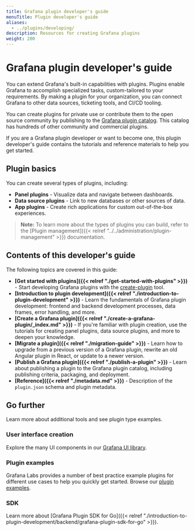```yaml
---
title: Grafana plugin developer's guide
menuTitle: Plugin developer's guide
aliases:
  - ../plugins/developing/
description: Resources for creating Grafana plugins
weight: 200
---
```


# Grafana plugin developer's guide

You can extend Grafana's built-in capabilities with plugins. Plugins enable Grafana to accomplish specialized tasks, custom-tailored to your requirements. By making a plugin for your organization, you can connect Grafana to other data sources, ticketing tools, and CI/CD tooling.

You can create plugins for private use or contribute them to the open source community by publishing to the [Grafana plugin catalog](/grafana/plugins/). This catalog has hundreds of other community and commercial plugins.

If you are a Grafana plugin developer or want to become one, this plugin developer's guide contains the tutorials and reference materials to help you get started.

## Plugin basics

You can create several types of plugins, including:

- **Panel plugins** - Visualize data and navigate between dashboards.
- **Data source plugins** - Link to new databases or other sources of data.
- **App plugins** - Create rich applications for custom out-of-the-box experiences.

> **Note:** To learn more about the types of plugins you can build, refer to the [Plugin management]({{< relref "../../administration/plugin-management" >}}) documentation.

## Contents of this developer's guide

The following topics are covered in this guide:

- **[Get started with plugins]({{< relref "./get-started-with-plugins" >}})** - Start developing Grafana plugins with the [create-plugin](https://www.npmjs.com/package/@grafana/create-plugin) tool.
- **[Introduction to plugin development]({{< relref "./introduction-to-plugin-development" >}})** - Learn the fundamentals of Grafana plugin development: frontend and backend development processes, data frames, error handling, and more.
- **[Create a Grafana plugin]({{< relref "./create-a-grafana-plugin/_index.md" >}})** - If you're familiar with plugin creation, use the tutorials for creating panel plugins, data source plugins, and more to deepen your knowledge.
- **[Migrate a plugin]({{< relref "./migration-guide" >}})** - Learn how to upgrade from a previous version of a Grafana plugin, rewrite an old Angular plugin in React, or update to a newer version.
- **[Publish a Grafana plugin]({{< relref "./publish-a-plugin" >}})** - Learn about publishing a plugin to the Grafana plugin catalog, including publishing criteria, packaging, and deployment.
- **[Reference]({{< relref "./metadata.md" >}})** - Description of the `plugin.json` schema and plugin metadata.

## Go further

Learn more about additional tools and see plugin type examples.

### User interface creation

Explore the many UI components in our [Grafana UI library](https://developers.grafana.com/ui).

### Plugin examples

Grafana Labs provides a number of best practice example plugins for different use cases to help you quickly get started. Browse our [plugin examples](https://github.com/grafana/grafana-plugin-examples).

### SDK

Learn more about [Grafana Plugin SDK for Go]({{< relref "./introduction-to-plugin-development/backend/grafana-plugin-sdk-for-go" >}}).
